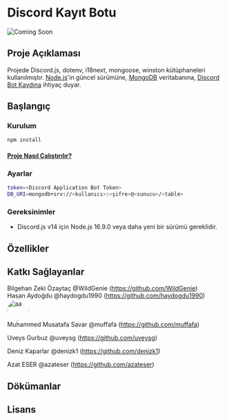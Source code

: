 # Discord Kayıt Botu
![Coming Soon](https://img.shields.io/badge/Status-Coming%20Soon-blue)

## Proje Açıklaması
Projede Discord.js, dotenv, i18next, mongoose, winston kütüphaneleri kullanılmıştır. [Node.js](https://nodejs.org/en/download)'in güncel sürümüne, [MongoDB](https://www.mongodb.com/) veritabanına, [Discord Bot Kaydına](docs/BotKaydi.md) ihtiyaç duyar.

## Başlangıç



### Kurulum

```sh
npm install
```
#### [Proje Nasıl Çalıştırılır?](docs/ProjeninCalistirilmasi.md)

### Ayarlar

```sh
token=<Discord Application Bot Token>
DB_URI=mongodb+srv://<kullanıcı>:<şifre>@<sunucu>/<table>
```

### Gereksinimler

- Discord.js v14 için Node.js 16.9.0 veya daha yeni bir sürümü gereklidir.

## Özellikler

## Katkı Sağlayanlar

Bilgehan Zeki Özaytaç @WildGenie (https://github.com/WildGenie)
<br/>
Hasan Aydoğdu @haydogdu1990 (https://github.com/haydogdu1990)  
<img alt="aa" src="https://avatars.githubusercontent.com/u/29636342?v=4" width="50px" style="border-radius:25px;">
<br/>
Muhammed Musatafa Savar @muffafa (https://github.com/muffafa)

Uveys Gurbuz @uveysg (https://github.com/uveysg)

Deniz Kaparlar @denizk1 (https://github.com/denizk1)

Azat ESER @azateser (https://github.com/azateser)

## Dökümanlar

## Lisans

